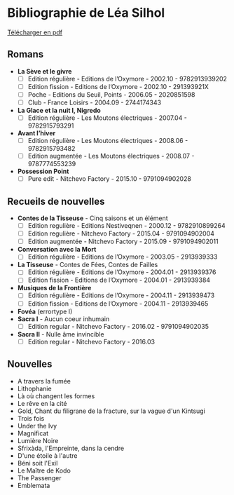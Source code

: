 # Bibliographie de Léa Silhol

[Télécharger en pdf](https://gitprint.com/luigibrosse/lea-silhol-bilbiographie/blob/master/README.md?download)

## Romans

* **La Sève et le givre**
  * [ ] Edition régulière - Editions de l’Oxymore - 2002.10 - 9782913939202
  * [ ] Edition fission - Editions de l’Oxymore - 2002.10 - 291393921X
  * [ ] Poche - Editions du Seuil, Points - 2006.05 - 2020851598
  * [ ] Club - France Loisirs - 2004.09 - 2744174343
* **La Glace et la nuit I, Nigredo**
  * [ ] Edition régulière - Les Moutons électriques - 2007.04 - 9782915793291
* **Avant l’hiver**
  * [ ] Edition régulière - Les Moutons électriques - 2008.06 - 9782915793482
  * [ ] Edition augmentée - Les Moutons électriques - 2008.07 - 9787774553239
* **Possession Point**
  * [ ] Pure edit - Nitchevo Factory - 2015.10 - 9791094902028

## Recueils de nouvelles
* **Contes de la Tisseuse** - Cinq saisons et un élément
  * [ ] Edition regulière - Editions Nestiveqnen - 2000.12 - 9782910899264
  * [ ] Edition regulière - Nitchevo Factory - 2015.04 - 9791094902004
  * [ ] Edition augmentée - Nitchevo Factory - 2015.09 - 9791094902011
* **Conversation avec la Mort**
  * [ ] Edition régulière - Editions de l’Oxymore - 2003.05 - 2913939333
* **La Tisseuse** - Contes de Fées, Contes de Failles
  * [ ] Edition régulière - Editions de l’Oxymore - 2004.01 - 2913939376
  * [ ] Edition fission - Editions de l’Oxymore - 2004.01 - 2913939384
* **Musiques de la Frontière**
  * [ ] Edition régulière - Editions de l’Oxymore - 2004.11 - 2913939473
  * [ ] Edition fission - Editions de l’Oxymore - 2004.11 - 2913939465
* **Fovéa** (errortype I)
* **Sacra I** - Aucun coeur inhumain
  * [ ] Edition regular - Nitchevo Factory - 2016.02 - 9791094902035
* **Sacra II** - Nulle âme invincible
  * [ ] Edition regular - Nitchevo Factory - 2016.03

## Nouvelles
* A travers la fumée
* Lithophanie
* Là où changent les formes
* Le rêve en la cité
* Gold, Chant du filigrane de la fracture, sur la vague d'un Kintsugi
* Trois fois
* Under the Ivy
* Magnificat
* Lumière Noire
* Sfrixàda, l'Empreinte, dans la cendre
* D'une étoile à l'autre
* Béni soit l'Exil
* Le Maître de Kodo
* The Passenger
* Emblemata
